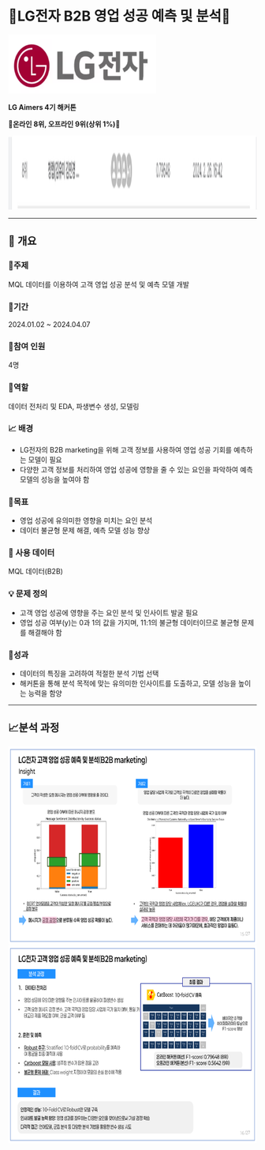 # :briefcase:LG전자 B2B 영업 성공 예측 및 분석:briefcase:

<img src="./LG Aimers 4_images/lg.png" width="300" height="120"/>

**LG Aimers 4기 해커톤**


**:high_brightness:온라인 8위, 오프라인 9위(상위 1%):high_brightness:**

<img src="./LG Aimers 4_images/aimers4_online.png" width="800" height="150"/>

----------------------

## :book: 개요

### :dart:주제
MQL 데이터를 이용하여 고객 영업 성공 분석 및 예측 모델 개발


### :calendar:기간
2024.01.02 ~ 2024.04.07

### :busts_in_silhouette:참여 인원
4명

### :memo:역할
데이터 전처리 및 EDA, 파생변수 생성, 모델링

### :chart_with_upwards_trend: 배경
- LG전자의 B2B marketing을 위해 고객 정보를 사용하여 영업 성공 기회를 예측하는 모델이 필요
- 다양한 고객 정보를 처리하여 영업 성공에 영향을 줄 수 있는 요인을 파악하여 예측 모델의 성능을 높여야 함


### :triangular_flag_on_post:목표
- 영업 성공에 유의미한 영향을 미치는 요인 분석
- 데이터 불균형 문제 해결, 예측 모델 성능 향상


### :open_file_folder: 사용 데이터
MQL 데이터(B2B)

### :bulb: 문제 정의
- 고객 영업 성공에 영향을 주는 요인 분석 및 인사이트 발굴 필요
- 영업 성공 여부(y)는 0과 1의 값을 가지며, 11:1의 불균형 데이터이므로 불균형 문제를 해결해야 함


### :crown:성과
- 데이터의 특징을 고려하여 적절한 분석 기법 선택
- 해커톤을 통해 분석 목적에 맞는 유의미한 인사이트를 도출하고, 모델 성능을 높이는 능력을 함양


---------

## :chart_with_upwards_trend:분석 과정

<img src="./LG Aimers 4_images/취업 포트폴리오 최종_15.png" width="800" height="400"/>

<img src="./LG Aimers 4_images/취업 포트폴리오 최종_16.png" width="800" height="400"/>

